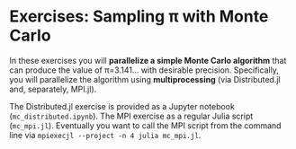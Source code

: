 # Exercises: Sampling π with Monte Carlo

In these exercises you will **parallelize a simple Monte Carlo algorithm** that can produce the value of π=3.141... with desirable precision. Specifically, you will parallelize the algorithm using **multiprocessing** (via Distributed.jl and, separately, MPI.jl).

The Distributed.jl exercise is provided as a Jupyter notebook (`mc_distributed.ipynb`). The MPI exercise as a regular Julia script (`mc_mpi.jl`). Eventually you want to call the MPI script from the command line via `mpiexecjl --project -n 4 julia mc_mpi.jl`.
